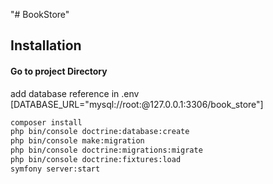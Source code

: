 "# BookStore" 

## Installation

#### Go to project Directory
add database reference in .env [DATABASE_URL="mysql://root:@127.0.0.1:3306/book_store"]

```bash
composer install
php bin/console doctrine:database:create
php bin/console make:migration
php bin/console doctrine:migrations:migrate
php bin/console doctrine:fixtures:load
symfony server:start
```
